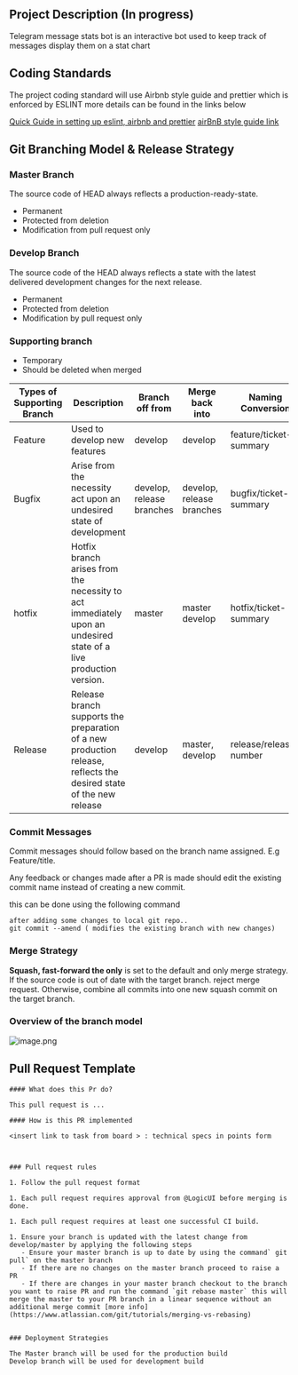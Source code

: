 ## Project Description (In progress)
Telegram message stats bot is an interactive bot used to keep track of messages display them on a stat chart


## Coding Standards

The project coding standard will use Airbnb style guide and prettier which is enforced by ESLINT more details can be found in the links below

[Quick Guide in setting up eslint, airbnb and prettier](https://dev.to/bigyank/a-quick-guide-to-setup-eslint-with-airbnb-and-prettier-3di2)
[airBnB style guide link](https://github.com/airbnb/javascript)


## Git Branching Model & Release Strategy

### Master Branch

The source code of HEAD always reflects a production-ready-state.

- Permanent
- Protected from deletion
- Modification from pull request only

### Develop Branch

The source code of the HEAD always reflects a state with the latest delivered development changes for the next release.

- Permanent
- Protected from deletion
- Modification by pull request only

### Supporting branch

- Temporary
- Should be deleted when merged

| Types of Supporting Branch | Description                                                                                                        | Branch off from           | Merge back into           | Naming Conversion      | Example                               |
| -------------------------- | ------------------------------------------------------------------------------------------------------------------ | ------------------------- | ------------------------- | ---------------------- | ------------------------------------- |
| Feature                    | Used to develop new features                                                                                       | develop                   | develop                   | feature/ticket-summary | feature-recipe-title                  |
| Bugfix                     | Arise from the necessity act upon an undesired state of development                                                | develop, release branches | develop, release branches | bugfix/ticket-summary  | bugfix-title-does-not-display-clearly |
| hotfix                     | Hotfix branch arises from the necessity to act immediately upon an undesired state of a live production version.   | master                    | master develop            | hotfix/ticket-summary  | hotfix/login-error                    |
| Release                    | Release branch supports the preparation of a new production release, reflects the desired state of the new release | develop                   | master, develop           | release/release-number | release/1.0.0                         |

### Commit Messages

Commit messages should follow based on the branch name assigned. E.g Feature/title.

Any feedback or changes made after a PR is made should edit the existing commit name instead of creating a new commit.

this can be done using the following command

```
after adding some changes to local git repo..
git commit --amend ( modifies the existing branch with new changes)
```

### Merge Strategy

**Squash, fast-forward the only** is set to the default and only merge strategy. If the source code is out of date with the target branch. reject merge request. Otherwise, combine all commits into one new squash commit on the target branch.

### Overview of the branch model

![image.png](https://images.zenhubusercontent.com/5d7605a095e20f0001868d8c/f101c94e-46fe-47ca-8a7d-eb9895e32fe2)


## Pull Request Template

```
#### What does this Pr do?

This pull request is ...

#### How is this PR implemented

<insert link to task from board > : technical specs in points form



### Pull request rules

1. Follow the pull request format

1. Each pull request requires approval from @LogicUI before merging is done.

1. Each pull request requires at least one successful CI build.

1. Ensure your branch is updated with the latest change from develop/master by applying the following steps
   - Ensure your master branch is up to date by using the command` git pull` on the master branch
   - If there are no changes on the master branch proceed to raise a PR
   - If there are changes in your master branch checkout to the branch you want to raise PR and run the command `git rebase master` this will merge the master to your PR branch in a linear sequence without an additional merge commit [more info](https://www.atlassian.com/git/tutorials/merging-vs-rebasing)


### Deployment Strategies

The Master branch will be used for the production build
Develop branch will be used for development build